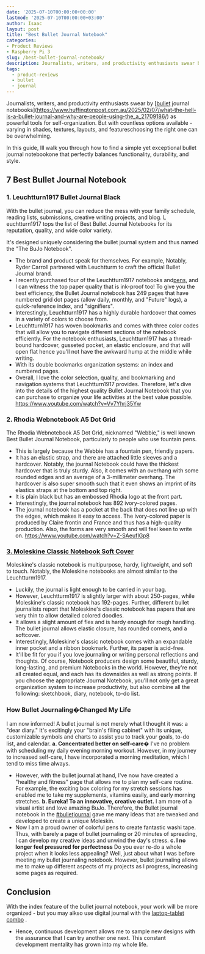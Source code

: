 ```yaml
---
date: '2025-07-10T00:00:00+00:00'
lastmod: '2025-07-10T00:00:00+03:00'
author: Isaac
layout: post
title: "Best Bullet Journal Notebook"
categories:
- Product Reviews
- Raspberry Pi 3
slug: /best-bullet-journal-notebook/
description: Journalists, writers, and productivity enthusiasts swear by
tags: 
  - product-reviews
  - bullet
  - journal
---
```

Journalists, writers, and productivity enthusiasts swear by
[[bullet](/posts/best-pens-for-bullet-journal/) journal notebooks](https://www.huffingtonpost.com.au/2025/02/07/what-the-hell-is-a-bullet-journal-and-why-are-people-using-the_a_21709186/)
as powerful tools for self-organization. But with countless options available - varying in shades, textures, layouts, and featureschoosing the right one can be overwhelming.

In this guide, Ill walk you through how to find a simple yet exceptional bullet journal notebookone that perfectly balances functionality, durability, and style.
## 7 Best Bullet Journal Notebook
### **1. Leuchtturn1917 Bullet Journal Black**
With the bullet journal, you can reduce the mess with your family schedule, reading lists, submissions, creative writing projects, and blog. L
euchtturn1917 tops the list of Best Bullet Journal Notebooks for its reputation, quality, and wide color variety.

It's designed uniquely considering the bullet journal system and thus named the "The BuJo Notebook".

- The brand and product speak for themselves. For example, Notably, Ryder Carroll partnered with Leuchtturm to craft the official Bullet Journal brand.
- I recently purchased four of the Leuchtturn1917 notebooks and[pens](https://pestpolicy.com/best-pens-for-bullet-journal/), and I can witness the top paper quality that is ink-proof too!
To give you the best efficiency, the Bullet Journal notebook has 249 pages that have numbered grid dot pages (allow daily, monthly, and "Future" logs), a quick-reference index, and "signifiers".
- Interestingly, Leuchtturn1917 has a highly durable hardcover that comes in a variety of colors to choose from.
- Leuchtturn1917 has woven bookmarks and comes with three color codes that will allow you to navigate different sections of the notebook efficiently.
For the notebook enthusiasts, Leuchtturn1917 has a thread-bound hardcover, gusseted pocket, an elastic enclosure, and that will open flat hence you'll not have the awkward hump at the middle while writing.
- With its double bookmarks organization systems: an index and numbered pages.
- Overall, I love the color selection, quality, and bookmarking and navigation systems that Leuchtturn1917 provides.
Therefore, let's dive into the details of the highest quality Bullet Journal Notebook that you can purchase to organize your life activities at the best value possible.
https://www.youtube.com/watch?v=Vv7Yhrj35Yw
### **2. Rhodia Webnotebook A5 Dot Grid**
The Rhodia Webnotebook A5 Dot Grid, nicknamed "Webbie," is well known Best Bullet Journal Notebook, particularly to people who use fountain pens.
- This is largely because the Webbie has a fountain pen, friendly papers.
- It has an elastic strap, and there are attached little sleeves and a hardcover.
Notably, the journal Notebook could have the thickest hardcover that is truly sturdy. Also, it comes with an overhang with some rounded edges and an average of a 3-millimeter overhang.
The hardcover is also super smooth such that it even shows an imprint of its elastics straps at the bottom and top right.
- It is plain black but has an embossed Rhodia logo at the front part.
- Interestingly, the journal notebook has 892 ivory-colored pages.
- The journal notebook has a pocket at the back that does not line up with the edges, which makes it easy to access.
The ivory-colored paper is produced by Claire frontin and France and thus has a high-quality production. Also, the forms are very smooth and will feel keen to write on.
https://www.youtube.com/watch?v=Z-SAeufIGp8
### [3. Moleskine Classic Notebook  Soft Cover](https://www.amazon.com/dp/8867323636/?tag=p-policy-20)
Moleskine's classic notebook is multipurpose, hardy, lightweight, and soft to touch. Notably, the Moleskine notebooks are almost similar to the Leuchtturm1917.
- Luckily, the journal is light enough to be carried in your bag.
- However, Leuchtturm1917 is slightly larger with about 250-pages, while Moleskine's classic notebook has 192-pages.
Further, different bullet journalists report that Moleskine's classic notebook has papers that are very thin to allow detailed colored doodles.
- It allows a slight amount of flex and is hardy enough for rough handling. The bullet journal allows elastic closure, has rounded corners, and a softcover.
- Interestingly, Moleskine's classic notebook comes with an expandable inner pocket and a ribbon bookmark. Further, its paper is acid-free.
- It'll be fit for you if you love journaling or writing personal reflections and thoughts.
Of course, Notebook producers design some beautiful, sturdy, long-lasting, and premium Notebooks in the world.
However, they're not all created equal, and each has its downsides as well as strong points.
If you choose the appropriate Journal Notebook, you'll not only get a great organization system to increase productivity, but also combine all the following: sketchbook, diary, notebook, to-do list.
### How Bullet Journaling�Changed My Life
I am now informed! A bullet journal is not merely what I thought it was: a "dear diary."
It's excitingly your "brain's filing cabinet" with its unique, customizable symbols and charts to assist you to track your goals, to-do list, and calendar.
**a. Concentrated better on self-care�**
I've no problem with scheduling my daily evening morning workout. However, in my journey to increased self-care, I have incorporated a morning meditation, which I tend to miss time always.
- However, with the bullet journal at hand, I've now have created a "healthy and fitness" page that allows me to plan my self-care routine.
For example, the exciting box coloring for my stretch sessions has enabled me to take my supplements, vitamins easily, and early morning stretches.
**b. Eureka! To an innovative, creative outlet.**
I am more of a visual artist and love amazing BuJo. Therefore, the Bullet journal notebook in the
[#bulletjournal](https://www.instagram.com/explore/tags/bulletjournal/)
gave me many ideas that are tweaked and developed to create a unique Moleskin.
- Now I am a proud owner of colorful pens to create fantastic washi tape.
Thus, with barely a page of bullet journaling or 20 minutes of spreading, I can develop my creative ideas and unwind the day's stress.
**c. I no longer feel pressured for perfectness**
Do you ever re-do a whole project when it looks less appealing? Well, just about what I was before meeting my bullet journaling notebook.
However, bullet journaling allows me to make up different aspects of my projects as I progress, increasing some pages as required.
## Conclusion
With the index feature of the bullet journal notebook, your work will be more organized - but you may alkso use digital journal with the
[laptop-tablet combo](https://pestpolicy.com/best-laptop-tablet-combo/)
.
- Hence, continuous development allows me to sample new designs with the assurance that I can try another one next.
This constant development mentality has grown into my whole life.
